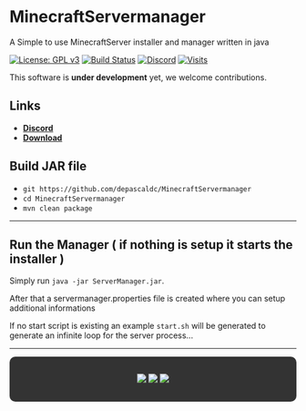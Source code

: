 # MinecraftServermanager
A Simple to use MinecraftServer installer and manager written in java


[![License: GPL v3](https://img.shields.io/badge/License-GPL%20v3-blue.svg)](LICENSE)
[![Build Status](https://ci.net-tools.xyz/job/MinecraftServermanager/badge/icon)](https://ci.net-tools.xyz/job/MinecraftServermanager/)
[![Discord](https://img.shields.io/discord/446454921915662336.svg)](https://discord.gg/Unhv2aN)
[![Visits](http://hits.dwyl.com/depascaldc/MinecraftServermanager.svg)](http://hits.dwyl.com/depascaldc/MinecraftServermanager)

This software is **under development** yet, we welcome contributions. 

Links
--------------------

* __[Discord](https://discord.gg/Unhv2aN)__
* __[Download](https://ci.net-tools.xyz/job/MinecraftServermanager/)__

Build JAR file
-------------
- `git https://github.com/depascaldc/MinecraftServermanager`
- `cd MinecraftServermanager`
- `mvn clean package`
-------------

Run the Manager ( if nothing is setup it starts the installer )
-------------
Simply run `java -jar ServerManager.jar`.


After that a servermanager.properties file is created where you can setup additional informations


If no start script is existing an example `start.sh` will be generated to generate an infinite loop for the server process...

-------------


<div style="background:#333; border-radius:10px; padding:30px;" align="center">
    <a style="color:#00ff00" target="_blank" href="https://github.com/depascaldc/"><img src="https://img.shields.io/github/followers/depascaldc?label=GitHub%20Followers&logo=GitHub&logoColor=%23ffffff&style=flat-square"></img></a>
    <a style="color:#00ff00" target="_blank" href="https://discord.gg/Hjymztg5rR"><img src="https://img.shields.io/discord/776519121147527210?label=depascaldc.xyz%20Discord&logo=Discord&logoColor=%23ffffff&style=flat-square"></img></a>
    <a style="color:#00ff00" target="_blank" href="https://www.paypal.com/paypalme/depascaldc"><img src="https://img.shields.io/static/v1?label=Donate%20Via%20Paypal&message=paypal&style=flat-square&logo=paypal&color=lightgrey"></img></a>
</div>
